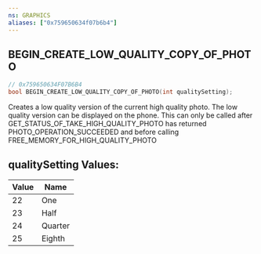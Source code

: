```yaml
---
ns: GRAPHICS
aliases: ["0x759650634f07b6b4"]
---
```

## BEGIN_CREATE_LOW_QUALITY_COPY_OF_PHOTO

```c
// 0x759650634F07B6B4
bool BEGIN_CREATE_LOW_QUALITY_COPY_OF_PHOTO(int qualitySetting);
```

Creates a low quality version of the current high quality photo. The low quality version can be displayed on the phone. This can only be called after GET_STATUS_OF_TAKE_HIGH_QUALITY_PHOTO has returned PHOTO_OPERATION_SUCCEEDED and before calling FREE_MEMORY_FOR_HIGH_QUALITY_PHOTO

## qualitySetting Values:
| Value | Name |
| --- | --- |
| 22 | One |
| 23 | Half |
| 24 | Quarter |
| 25 | Eighth |

